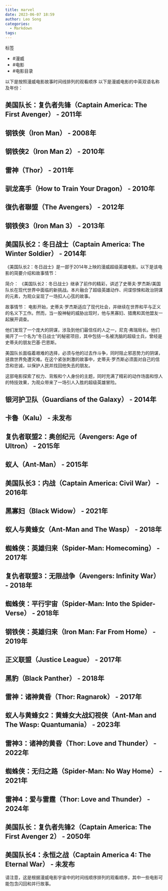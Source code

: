 ```yaml
---
title: marvel
date: 2023-06-07 18:59
author: Leo Song
categories:
  - Markdown
tags:
---
```


标签

- #漫威
- #电影
- #电影目录

以下是按照漫威电影故事时间线排列的观看顺序
以下是漫威电影的中英双语名称及年份：

## 美国队长：复仇者先锋（Captain America: The First Avenger） - 2011年
## 钢铁侠（Iron Man） - 2008年
## 钢铁侠2（Iron Man 2） - 2010年
## 雷神（Thor） - 2011年
## 驯龙高手（How to Train Your Dragon） - 2010年
## 復仇者聯盟（The Avengers） - 2012年
## 钢铁侠3（Iron Man 3） - 2013年
## 美国队长2：冬日战士（Captain America: The Winter Soldier） - 2014年

《美国队长2：冬日战士》是一部于2014年上映的漫威超级英雄电影。以下是该电影的简要介绍和故事情节：

简介：
《美国队长2：冬日战士》继承了前作的精彩，讲述了史蒂夫·罗杰斯/美国队长在现代世界中面临的新挑战。本片融合了超级英雄动作、间谍惊悚和政治阴谋的元素，为观众呈现了一场扣人心弦的故事。

故事情节：
电影开始，史蒂夫·罗杰斯适应了现代社会，并继续在世界和平与正义的名义下工作。然而，当一股神秘的威胁出现时，他与黑寡妇、猎鹰和其他盟友一起展开调查。

他们发现了一个庞大的阴谋，涉及到他们最信任的人之一，尼克·弗瑞局长。他们揭开了一个名为“冬日战士”的秘密项目，其中包括一名被洗脑的超级士兵，曾经是史蒂夫的朋友巴基·巴恩斯。

美国队长面临着艰难的选择，必须与他的过去作斗争，同时阻止邪恶势力的阴谋，拯救世界免遭灾难。在这个紧张刺激的故事中，史蒂夫·罗杰斯必须面对自己的信念和忠诚，以保护人民并找回他失去的朋友。

这部电影探索了权力、背叛和个人身份的主题，同时充满了精彩的动作场面和惊人的特技效果，为观众带来了一场引人入胜的超级英雄冒险。

## 银河护卫队（Guardians of the Galaxy） - 2014年
## 卡魯（Kalu） - 未发布
## 复仇者联盟2：奥创纪元（Avengers: Age of Ultron） - 2015年
## 蚁人（Ant-Man） - 2015年
## 美国队长3：内战（Captain America: Civil War） - 2016年
## 黑寡妇（Black Widow） - 2021年
## 蚁人与黄蜂女（Ant-Man and The Wasp） - 2018年
## 蜘蛛侠：英雄归来（Spider-Man: Homecoming） - 2017年
## 复仇者联盟3：无限战争（Avengers: Infinity War） - 2018年
## 蜘蛛侠：平行宇宙（Spider-Man: Into the Spider-Verse） - 2018年
## 钢铁侠：英雄归来（Iron Man: Far From Home） - 2019年
## 正义联盟（Justice League） - 2017年
## 黑豹（Black Panther） - 2018年
## 雷神：诸神黄昏（Thor: Ragnarok） - 2017年
## 蚁人与黄蜂女2：黄蜂女大战幻视侠（Ant-Man and The Wasp: Quantumania） - 2023年
## 雷神3：诸神的黄昏（Thor: Love and Thunder） - 2022年
## 蜘蛛侠：无归之路（Spider-Man: No Way Home） - 2021年
## 雷神4：爱与雷霆（Thor: Love and Thunder） - 2024年
## 美国队长：复仇者先锋2（Captain America: The First Avenger 2） - 2050年
## 美国队长4：永恒之战（Captain America 4: The Eternal War） - 未发布

请注意，这是根据漫威电影宇宙中的时间线顺序排列的观看顺序，其中一些电影可能包含闪回和并行故事。
